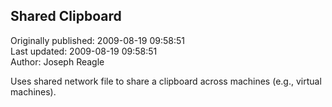 ## Shared Clipboard  
Originally published: 2009-08-19 09:58:51  
Last updated: 2009-08-19 09:58:51  
Author: Joseph Reagle  
  
Uses shared network file to share a clipboard across machines (e.g., virtual machines).